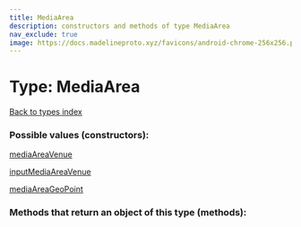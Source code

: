 ```yaml
---
title: MediaArea
description: constructors and methods of type MediaArea
nav_exclude: true
image: https://docs.madelineproto.xyz/favicons/android-chrome-256x256.png
---
```

# Type: MediaArea
[Back to types index](index.html)



### Possible values (constructors):

[mediaAreaVenue](/API_docs/constructors/mediaAreaVenue.html)  

[inputMediaAreaVenue](/API_docs/constructors/inputMediaAreaVenue.html)  

[mediaAreaGeoPoint](/API_docs/constructors/mediaAreaGeoPoint.html)  



### Methods that return an object of this type (methods):




